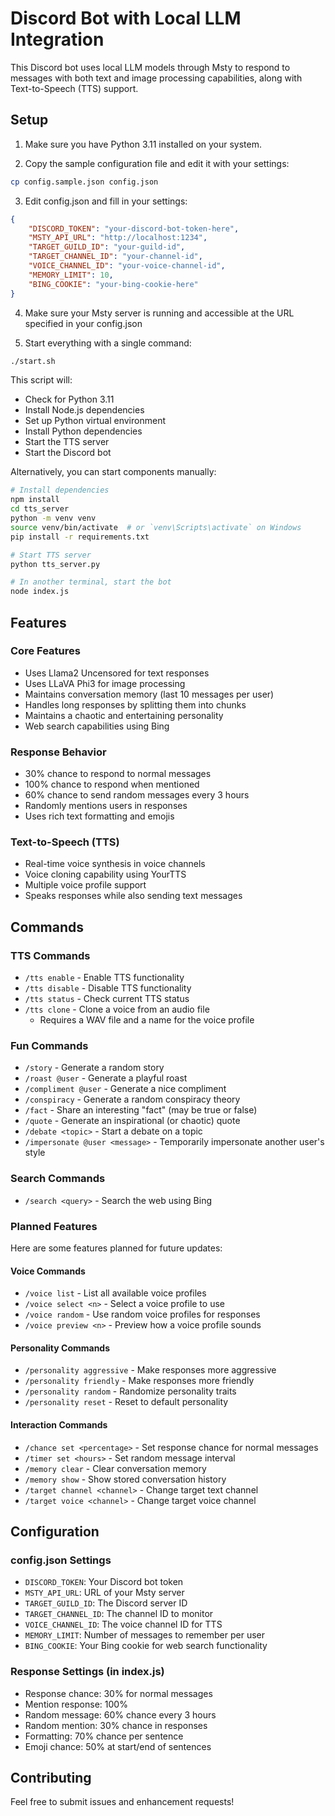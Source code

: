 # Discord Bot with Local LLM Integration

This Discord bot uses local LLM models through Msty to respond to messages with both text and image processing capabilities, along with Text-to-Speech (TTS) support.

## Setup

1. Make sure you have Python 3.11 installed on your system.

2. Copy the sample configuration file and edit it with your settings:
```bash
cp config.sample.json config.json
```

3. Edit config.json and fill in your settings:
```json
{
    "DISCORD_TOKEN": "your-discord-bot-token-here",
    "MSTY_API_URL": "http://localhost:1234",
    "TARGET_GUILD_ID": "your-guild-id",
    "TARGET_CHANNEL_ID": "your-channel-id",
    "VOICE_CHANNEL_ID": "your-voice-channel-id",
    "MEMORY_LIMIT": 10,
    "BING_COOKIE": "your-bing-cookie-here"
}
```

4. Make sure your Msty server is running and accessible at the URL specified in your config.json

5. Start everything with a single command:
```bash
./start.sh
```

This script will:
- Check for Python 3.11
- Install Node.js dependencies
- Set up Python virtual environment
- Install Python dependencies
- Start the TTS server
- Start the Discord bot

Alternatively, you can start components manually:

```bash
# Install dependencies
npm install
cd tts_server
python -m venv venv
source venv/bin/activate  # or `venv\Scripts\activate` on Windows
pip install -r requirements.txt

# Start TTS server
python tts_server.py

# In another terminal, start the bot
node index.js
```

## Features

### Core Features
- Uses Llama2 Uncensored for text responses
- Uses LLaVA Phi3 for image processing
- Maintains conversation memory (last 10 messages per user)
- Handles long responses by splitting them into chunks
- Maintains a chaotic and entertaining personality
- Web search capabilities using Bing

### Response Behavior
- 30% chance to respond to normal messages
- 100% chance to respond when mentioned
- 60% chance to send random messages every 3 hours
- Randomly mentions users in responses
- Uses rich text formatting and emojis

### Text-to-Speech (TTS)
- Real-time voice synthesis in voice channels
- Voice cloning capability using YourTTS
- Multiple voice profile support
- Speaks responses while also sending text messages

## Commands

### TTS Commands
- `/tts enable` - Enable TTS functionality
- `/tts disable` - Disable TTS functionality
- `/tts status` - Check current TTS status
- `/tts clone` - Clone a voice from an audio file
  - Requires a WAV file and a name for the voice profile

### Fun Commands
- `/story` - Generate a random story
- `/roast @user` - Generate a playful roast
- `/compliment @user` - Generate a nice compliment
- `/conspiracy` - Generate a random conspiracy theory
- `/fact` - Share an interesting "fact" (may be true or false)
- `/quote` - Generate an inspirational (or chaotic) quote
- `/debate <topic>` - Start a debate on a topic
- `/impersonate @user <message>` - Temporarily impersonate another user's style

### Search Commands
- `/search <query>` - Search the web using Bing

### Planned Features
Here are some features planned for future updates:

#### Voice Commands
- `/voice list` - List all available voice profiles
- `/voice select <n>` - Select a voice profile to use
- `/voice random` - Use random voice profiles for responses
- `/voice preview <n>` - Preview how a voice profile sounds

#### Personality Commands
- `/personality aggressive` - Make responses more aggressive
- `/personality friendly` - Make responses more friendly
- `/personality random` - Randomize personality traits
- `/personality reset` - Reset to default personality

#### Interaction Commands
- `/chance set <percentage>` - Set response chance for normal messages
- `/timer set <hours>` - Set random message interval
- `/memory clear` - Clear conversation memory
- `/memory show` - Show stored conversation history
- `/target channel <channel>` - Change target text channel
- `/target voice <channel>` - Change target voice channel

## Configuration

### config.json Settings
- `DISCORD_TOKEN`: Your Discord bot token
- `MSTY_API_URL`: URL of your Msty server
- `TARGET_GUILD_ID`: The Discord server ID
- `TARGET_CHANNEL_ID`: The channel ID to monitor
- `VOICE_CHANNEL_ID`: The voice channel ID for TTS
- `MEMORY_LIMIT`: Number of messages to remember per user
- `BING_COOKIE`: Your Bing cookie for web search functionality

### Response Settings (in index.js)
- Response chance: 30% for normal messages
- Mention response: 100%
- Random message: 60% chance every 3 hours
- Random mention: 30% chance in responses
- Formatting: 70% chance per sentence
- Emoji chance: 50% at start/end of sentences

## Contributing

Feel free to submit issues and enhancement requests!